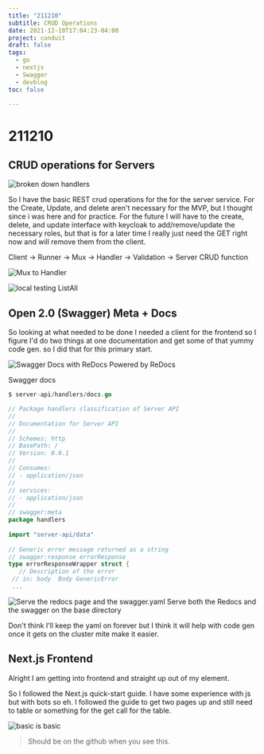 ```yaml
---
title: "211210"
subtitle: CRUD Operations
date: 2021-12-10T17:04:23-04:00
project: conduit
draft: false
tags:
  - go 
  - nextjs
  - Swagger
  - devblog  
toc: false

---
```


# 211210

## CRUD operations for Servers 
![broken down handlers](https://i.imgur.com/xJyDBYP.png)

So I have the basic REST crud operations for the for the server service. For the Create, Update, and delete aren't necessary for the MVP, but I thought since i was here and for practice. For the future I will have to the create, delete, and update interface with keycloak to add/remove/update the necessary roles, but that is for a later time I really just need the GET right now and will remove them from the client. 

Client -> Runner -> Mux -> Handler -> Validation -> Server CRUD function 



![Mux to Handler](https://i.imgur.com/yMrlsIq.png)

![local testing ListAll ](https://i.imgur.com/Gx9IaYB.png)

## Open 2.0 (Swagger) Meta +  Docs
So looking at what needed to be done I needed a client for the frontend so I figure I'd do two things at one documentation and get some of that yummy code gen.  so I did that for this primary start. 

![Swagger Docs with ReDocs](https://i.imgur.com/xOK4dKK.png) 
Powered by ReDocs

Swagger docs
```go 
$ server-api/handlers/docs.go

// Package handlers classification of Server API  
//  
// Documentation for Server API  
//  
// Schemes: http  
// BasePath: /  
// Version: 0.0.1  
//  
// Consumes:  
// - application/json  
//  
// services:  
// - application/json  
//  
// swagger:meta  
package handlers  
  
import "server-api/data"  
  
// Generic error message returned as a string  
// swagger:response errorResponse  
type errorResponseWrapper struct {  
   // Description of the error  
 // in: body  Body GenericError
 ...
 ```


![Serve the redocs page and the swagger.yaml](https://i.imgur.com/3X5BQFo.png)
Serve both  the Redocs and the swagger on the base directory 

Don't think I'll keep the yaml on forever but I think it will help with code gen once it gets on the cluster mite make it easier. 

## Next.js Frontend
 Alright I am getting into frontend and straight up out of my element. 

So I followed the Next.js quick-start guide. I have some experience with js but with bots so eh. I followed the guide to get two pages up and still need to table or something for the get call for the table.

![basic is basic](https://i.imgur.com/pODoQY4.png)

> Should be on the github when you see this.